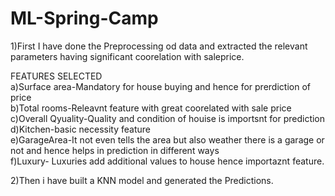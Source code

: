 # ML-Spring-Camp
1)First I have done the Preprocessing od data and extracted the relevant parameters having significant coorelation with saleprice.

FEATURES SELECTED
<br>a)Surface area-Mandatory for house buying and hence for prerdiction of price
<br>b)Total rooms-Releavnt feature with great coorelated with sale price
<br>c)Overall Qyuality-Quality and condition of houise is importsnt for prediction
<br>d)Kitchen-basic necessity feature
<br>e)GarageArea-It not even tells the area but also weather there is a garage or not and hence helps in prediction in different ways
<br>f)Luxury- Luxuries add additional values to house hence importaznt feature.

2)Then i have built a KNN model and generated the Predictions. 
